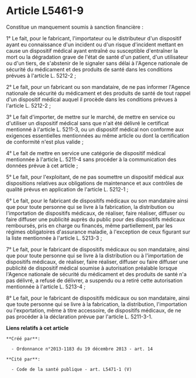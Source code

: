 # Article L5461-9

Constitue un manquement soumis à sanction financière : 

1° Le fait, pour le fabricant, l'importateur ou le distributeur d'un dispositif ayant eu connaissance d'un incident ou d'un
risque d'incident mettant en cause un dispositif médical ayant entraîné ou susceptible d'entraîner la mort ou la dégradation
grave de l'état de santé d'un patient, d'un utilisateur ou d'un tiers, de s'abstenir de le signaler sans délai à l'Agence
nationale de sécurité du médicament et des produits de santé dans les conditions prévues à l'article L. 5212-2 ; 

2° Le fait, pour un fabricant ou son mandataire, de ne pas informer l'Agence nationale de sécurité du médicament et des
produits de santé de tout rappel d'un dispositif médical auquel il procède dans les conditions prévues à l'article L.
5212-2 ; 

3° Le fait d'importer, de mettre sur le marché, de mettre en service ou d'utiliser un dispositif médical sans que n'ait été
délivré le certificat mentionné à l'article L. 5211-3, ou un dispositif médical non conforme aux exigences essentielles
mentionnées au même article ou dont la certification de conformité n'est plus valide ; 

4° Le fait de mettre en service une catégorie de dispositif médical mentionnée à l'article L. 5211-4 sans procéder à la
communication des données prévue à cet article ; 

5° Le fait, pour l'exploitant, de ne pas soumettre un dispositif médical aux dispositions relatives aux obligations de
maintenance et aux contrôles de qualité prévus en application de l'article L. 5212-1 ; 

6° Le fait, pour le fabricant de dispositifs médicaux ou son mandataire ainsi que pour toute personne qui se livre à la
fabrication, la distribution ou l'importation de dispositifs médicaux, de réaliser, faire réaliser, diffuser ou faire
diffuser une publicité auprès du public pour des dispositifs médicaux remboursés, pris en charge ou financés, même
partiellement, par les régimes obligatoires d'assurance maladie, à l'exception de ceux figurant sur la liste mentionnée à
l'article L. 5213-3 ; 

7° Le fait, pour le fabricant de dispositifs médicaux ou son mandataire, ainsi que pour toute personne qui se livre à la
distribution ou à l'importation de dispositifs médicaux, de réaliser, faire réaliser, diffuser ou faire diffuser une
publicité de dispositif médical soumise à autorisation préalable lorsque l'Agence nationale de sécurité du médicament et des
produits de santé n'a pas délivré, a refusé de délivrer, a suspendu ou a retiré cette autorisation mentionnée à l'article L.
5213-4 ; 

8° Le fait, pour le fabricant de dispositifs médicaux ou son mandataire, ainsi que toute personne qui se livre à la
fabrication, la distribution, l'importation ou l'exportation, même à titre accessoire, de dispositifs médicaux, de ne pas
procéder à la déclaration prévue par l'article L. 5211-3-1.

**Liens relatifs à cet article**

	**Créé par**:

	  - Ordonnance n°2013-1183 du 19 décembre 2013 - art. 14

	**Cité par**:

	  - Code de la santé publique - art. L5471-1 (V)
